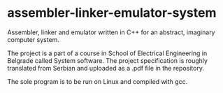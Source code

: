 # assembler-linker-emulator-system
Assembler, linker and emulator written in C++ for an abstract, imaginary computer system.

The project is a part of a course in School of Electrical Engineering in Belgrade called System software. The project specification is roughly translated from Serbian
and uploaded as a .pdf file in the repository.

The sole program is to be run on Linux and compiled with gcc.
